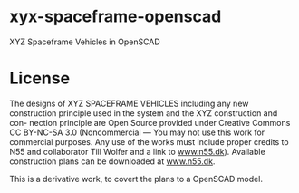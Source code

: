 xyx-spaceframe-openscad
=======================

XYZ Spaceframe Vehicles in OpenSCAD

License
=======

The designs of XYZ SPACEFRAME VEHICLES including any new construction principle used in the system and the XYZ construction and con-
nection principle are Open Source provided under Creative Commons CC BY-NC-SA 3.0 (Noncommercial — You may not use this work
for commercial purposes. Any use of the works must include proper credits to N55 and collaborator Till Wolfer and a link to www.n55.dk).
Available construction plans can be downloaded at www.n55.dk.

This is a derivative work, to covert the plans to a OpenSCAD model.

